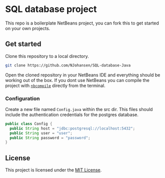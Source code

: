 # SQL database project

This repo is a boilerplate NetBeans project, you can fork this to get started
on your own projects.

## Get started

Clone this repository to a local directory.
```sh
git clone https://github.com/NJohansen/SQL-database-Java
```
Open the cloned repository in your NetBeans IDE and everything should be
working out of the box.
If you dont use NetBeans you can compile the project with [`nbcompile`](https://github.com/kvartborg/nbcompile)
directly from the terminal.

### Configuration
Create a new file named `Config.java` within the src dir. This files should include the authentication credentials for the postgres database.
```java
public class Config {
  public String host = "jdbc:postgresql://localhost:5432";
  public String user = "user";
  public String password = "password";
}
```

## License

This project is licensed under the [MIT License](https://github.com/kvartborg/1-semesterprojekt/blob/master/LICENSE).
